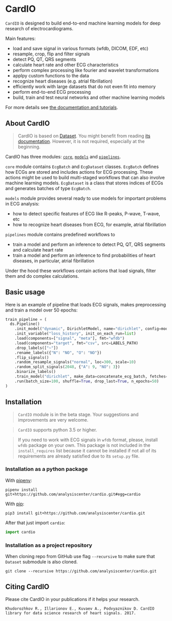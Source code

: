 # CardIO

`CardIO` is designed to build end-to-end machine learning models for deep research of electrocardiograms.

Main features:

* load and save signal in various formats (wfdb, DICOM, EDF, etc)
* resample, crop, flip and filter signals
* detect PQ, QT, QRS segments
* calculate heart rate and other ECG characteristics
* perform complex processing like fourier and wavelet transformations
* applpy custom functions to the data
* recognize heart diseases (e.g. atrial fibrillation)
* efficiently work with large datasets that do not even fit into memory
* perform end-to-end ECG processing
* build, train and test neural networks and other machine learning models

For more details see [the documentation and tutorials](https://analysiscenter.github.io/cardio/).


## About CardIO

> CardIO is based on [Dataset](https://github.com/analysiscenter/dataset). You might benefit from reading [its documentation](https://analysiscenter.github.io/dataset).
However, it is not required, especially at the beginning.


CardIO has three modules: [``core``](https://analysiscenter.github.io/cardio/modules/core.html),
[``models``](https://analysiscenter.github.io/cardio/modules/models.html) and
[``pipelines``](https://analysiscenter.github.io/cardio/modules/pipelines.html).


``core`` module contains ``EcgBatch`` and ``EcgDataset`` classes.
``EcgBatch`` defines how ECGs are stored and includes actions for ECG processing. These actions might be used to build multi-staged workflows that can also involve machine learning models. ``EcgDataset`` is a class that stores indices of ECGs and generates batches of type ``EcgBatch``.

``models`` module provides several ready to use models for important problems in ECG analysis:

* how to detect specific features of ECG like R-peaks, P-wave, T-wave, etc
* how to recognize heart diseases from ECG, for example, atrial fibrillation

``pipelines`` module contains predefined workflows to

* train a model and perform an inference to detect PQ, QT, QRS segments and calculate heart rate
* train a model and perform an inference to find probabilities of heart diseases, in particular, atrial fibrillation

Under the hood these workflows contain actions that load signals, filter them and do complex calculations.


## Basic usage

Here is an example of pipeline that loads ECG signals, makes preprocessing and train a model over 50 epochs:
```python
train_pipeline = (
  ds.Pipeline()
    .init_model("dynamic", DirichletModel, name="dirichlet", config=model_config)
    .init_variable("loss_history", init_on_each_run=list)
    .load(components=["signal", "meta"], fmt="wfdb")
    .load(components="target", fmt="csv", src=LABELS_PATH)
    .drop_labels(["~"])
    .rename_labels({"N": "NO", "O": "NO"})
    .flip_signals()
    .random_resample_signals("normal", loc=300, scale=10)
    .random_split_signals(2048, {"A": 9, "NO": 3})
    .binarize_labels()
    .train_model("dirichlet", make_data=concatenate_ecg_batch, fetches="loss", save_to=V("loss_history"), mode="a")
    .run(batch_size=100, shuffle=True, drop_last=True, n_epochs=50)
)
```


## Installation

> `CardIO` module is in the beta stage. Your suggestions and improvements are very welcome.

> `CardIO` supports python 3.5 or higher.

> If you need to work with ECG signals in `wfdb` format, please, install `wfdb` package on your own. This package is not included in the `install_requires` list because it cannot be installed if not all of its requirements are already satisfied due to its `setup.py` file.


### Installation as a python package

With [pipenv](https://docs.pipenv.org/):

    pipenv install git+https://github.com/analysiscenter/cardio.git#egg=cardio

With [pip](https://pip.pypa.io/en/stable/):

    pip3 install git+https://github.com/analysiscenter/cardio.git

After that just import `cardio`:
```python
import cardio
```


### Installation as a project repository

When cloning repo from GitHub use flag ``--recursive`` to make sure that ``Dataset`` submodule is also cloned.

    git clone --recursive https://github.com/analysiscenter/cardio.git


## Citing CardIO

Please cite CardIO in your publications if it helps your research.

    Khudorozhkov R., Illarionov E., Kuvaev A., Podvyaznikov D. CardIO library for data science research of heart signals. 2017.
